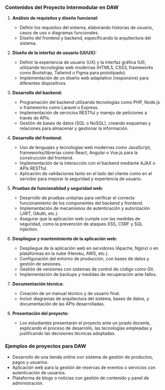 ### Contenidos del Proyecto Intermodular en DAW

1. **Análisis de requisitos y diseño funcional:**
    
    - Definir los requisitos del sistema, elaborando historias de usuario, casos de uso o diagramas funcionales.
    - Diseño del frontend y backend, especificando la arquitectura del sistema.
2. **Diseño de la interfaz de usuario (UI/UX):**
    
    - Definir la experiencia de usuario (UX) y la interfaz gráfica (UI), utilizando tecnologías web modernas (HTML5, CSS3, frameworks como Bootstrap, Tailwind o Figma para prototipado).
    - Implementación de un diseño web adaptativo (responsive) para diferentes dispositivos.
3. **Desarrollo del backend:**
    
    - Programación del backend utilizando tecnologías como PHP, Node.js o frameworks como Laravel o Express.
    - Implementación de servicios RESTful y manejo de peticiones a través de APIs.
    - Gestión de bases de datos (SQL o NoSQL), creando esquemas y relaciones para almacenar y gestionar la información.
4. **Desarrollo del frontend:**
    
    - Uso de lenguajes y tecnologías web modernas como JavaScript, frameworks/librerías como React, Angular o Vue.js para la construcción del frontend.
    - Implementación de la interacción con el backend mediante AJAX o APIs RESTful.
    - Aplicación de validaciones tanto en el lado del cliente como en el servidor para mejorar la seguridad y experiencia de usuario.
5. **Pruebas de funcionalidad y seguridad web:**
    
    - Desarrollo de pruebas unitarias para verificar el correcto funcionamiento de los componentes del backend y frontend.
    - Implementación de mecanismos de autenticación y autorización (JWT, OAuth, etc.).
    - Asegurar que la aplicación web cumple con las medidas de seguridad, como la prevención de ataques XSS, CSRF y SQL injection.
6. **Despliegue y mantenimiento de la aplicación web:**
    
    - Despliegue de la aplicación web en servidores (Apache, Nginx) o en plataformas en la nube (Heroku, AWS, etc.).
    - Configuración del entorno de producción, con bases de datos y gestión de sesiones.
    - Gestión de versiones con sistemas de control de código como Git.
    - Implementación de backups y medidas de recuperación ante fallos.
7. **Documentación técnica:**
    
    - Creación de un manual técnico y de usuario final.
    - Incluir diagramas de arquitectura del sistema, bases de datos, y documentación de las APIs desarrolladas.
8. **Presentación del proyecto:**
    
    - Los estudiantes presentarán el proyecto ante un jurado docente, explicando el proceso de desarrollo, las tecnologías empleadas y justificando las decisiones técnicas adoptadas.

### Ejemplos de proyectos para DAW

- Desarrollo de una tienda online con sistema de gestión de productos, pagos y usuarios.
- Aplicación web para la gestión de reservas de eventos o servicios con autenticación de usuarios.
- Plataforma de blogs o noticias con gestión de contenido y panel de administración.